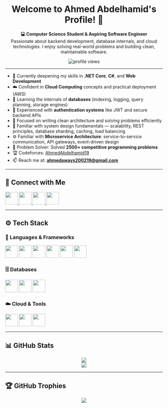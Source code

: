 <h1 align="center">Welcome to Ahmed Abdelhamid's Profile! 👋</h1>

<p align="center">
  <strong>💻 Computer Science Student & Aspiring Software Engineer</strong><br/>
  Passionate about backend development, database internals, and cloud technologies. I enjoy solving real-world problems and building clean, maintainable software.
</p>

<p align="center">
  <img src="https://komarev.com/ghpvc/?username=AhmedAbdelhamid19&label=Profile%20views&color=0e75b6&style=flat-square" alt="profile views"/>
</p>

---

- 🌱 Currently deepening my skills in **.NET Core**, **C#**, and **Web Development**
- ☁️ Confident in **Cloud Computing** concepts and practical deployment (AWS)
- 🧠 Learning the internals of **databases** (indexing, logging, query planning, storage engines)
- 🔐 Experienced with **authentication systems** like JWT and secure backend APIs
- 🧩 Focused on writing clean architecture and solving problems efficiently
- 🧱 Familiar with system design fundamentals — scalability, REST principles, database sharding, caching, load balancing  
- ⚙️ Familiar with **Microservice Architecture**: service-to-service communication, API gateways, event-driven design
- 🧠 Problem Solver: Solved **2500+ competitive programming problems**
- 🏆 Codeforces: [AhmedAbdelhamid19](https://codeforces.com/profile/AhmedAbdelhamid19)
- 📫 Reach me at: **ahmedaways200219@gmail.com**

---

## 🔗 Connect with Me

<p align="left">
  <a href="https://www.linkedin.com/in/ahmed-abdelhamid-777083257/" target="_blank">
    <img src="https://cdn.jsdelivr.net/gh/devicons/devicon/icons/linkedin/linkedin-original.svg" width="40" />
  </a>
  <a href="https://github.com/AhmedAbdelhamid19" target="_blank">
    <img src="https://cdn.jsdelivr.net/gh/devicons/devicon/icons/github/github-original.svg" width="40" />
  </a>
  <a href="https://t.me/Ahmed2002193" target="_blank">
    <img src="https://upload.wikimedia.org/wikipedia/commons/8/82/Telegram_logo.svg" width="40" />
  </a>
  <a href="mailto:ahmedaways200219@gmail.com" target="_blank">
    <img src="https://upload.wikimedia.org/wikipedia/commons/4/4e/Gmail_Icon.png" width="40" />
  </a>
</p>

---

## ⚙️ Tech Stack

### 💬 Languages & Frameworks
<p align="left">
  <img src="https://cdn.jsdelivr.net/gh/devicons/devicon/icons/csharp/csharp-original.svg" width="40"/>
  <img src="https://cdn.jsdelivr.net/gh/devicons/devicon/icons/java/java-original.svg" width="40"/>
  <img src="https://cdn.jsdelivr.net/gh/devicons/devicon/icons/javascript/javascript-original.svg" width="40"/>
  <img src="https://cdn.jsdelivr.net/gh/devicons/devicon/icons/html5/html5-original.svg" width="40"/>
  <img src="https://cdn.jsdelivr.net/gh/devicons/devicon/icons/css3/css3-original.svg" width="40"/>
  <img src="https://cdn.jsdelivr.net/gh/devicons/devicon/icons/dot-net/dot-net-original.svg" width="40"/>
</p>

### 🗄️ Databases
<p align="left">
  <img src="https://img.icons8.com/color/48/microsoft-sql-server.png" width="40" />
  <img src="https://cdn.jsdelivr.net/gh/devicons/devicon/icons/mongodb/mongodb-original.svg" width="40" />
  <img src="https://cdn.jsdelivr.net/gh/devicons/devicon/icons/sqlite/sqlite-original.svg" width="40" />
</p>

### ☁️ Cloud & Tools
<p align="left">
  <img src="https://img.icons8.com/color/48/amazon-web-services.png" width="40" />
  <img src="https://img.icons8.com/color/48/git.png" width="40" />
  <img src="https://img.icons8.com/ios-glyphs/90/github.png" width="40" />
</p>

---

## 📊 GitHub Stats

<p align="center">
  <img src="https://github-readme-stats.vercel.app/api?username=AhmedAbdelhamid19&show_icons=true&theme=radical" />
  <br/>
  <img src="https://github-readme-stats.vercel.app/api/top-langs/?username=AhmedAbdelhamid19&layout=compact&theme=radical" />
</p>

---

## 🏆 GitHub Trophies

<p align="center">
  <img src="https://github-profile-trophy.vercel.app/?username=AhmedAbdelhamid19&theme=gruvbox&row=1&column=5" />
</p>

